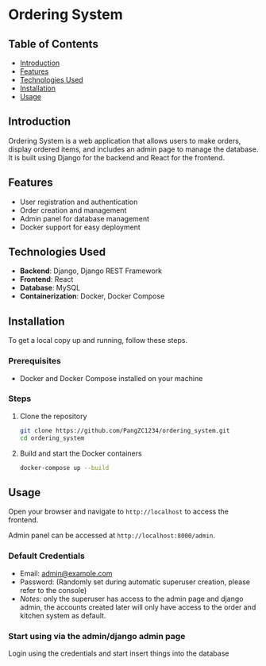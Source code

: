 # Ordering System

## Table of Contents

- [Introduction](#introduction)
- [Features](#features)
- [Technologies Used](#technologies-used)
- [Installation](#installation)
- [Usage](#usage)

## Introduction

Ordering System is a web application that allows users to make orders, display ordered items, and includes an admin page to manage the database. It is built using Django for the backend and React for the frontend.

## Features

- User registration and authentication
- Order creation and management
- Admin panel for database management
- Docker support for easy deployment

## Technologies Used

- **Backend**: Django, Django REST Framework
- **Frontend**: React
- **Database**: MySQL
- **Containerization**: Docker, Docker Compose

## Installation

To get a local copy up and running, follow these steps.

### Prerequisites

- Docker and Docker Compose installed on your machine

### Steps

1. Clone the repository
    ```bash
    git clone https://github.com/PangZC1234/ordering_system.git
    cd ordering_system
    ```
    
2. Build and start the Docker containers
    ```bash
    docker-compose up --build
    ```
    
## Usage

Open your browser and navigate to `http://localhost` to access the frontend.

Admin panel can be accessed at `http://localhost:8000/admin`.

### Default Credentials

- Email: admin@example.com
- Password: (Randomly set during automatic superuser creation, please refer to the console)
- *Notes:* only the superuser has access to the admin page and django admin, the accounts created later will only have access to the order and kitchen system as default.

### Start using via the admin/django admin page
Login using the credentials and start insert things into the database
